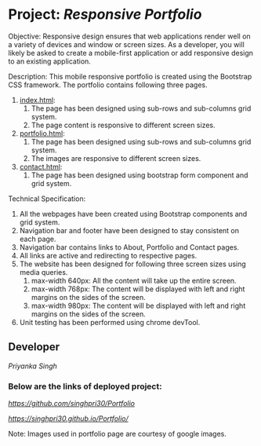 # Project: ***Responsive Portfolio***

Objective: Responsive design ensures that web applications render well on a variety of devices and window or screen sizes. As a developer, you will likely be asked to create a mobile-first application or add responsive design to an existing application. 

Description: This mobile responsive portfolio is created using the Bootstrap CSS framework. The portfolio contains following three pages.

1. [index.html](https://singhpri30.github.io/Portfolio/index.html):
    1. The page has been designed using sub-rows and sub-columns grid system.
    2. The page content is responsive to different screen sizes.
2. [portfolio.html](https://singhpri30.github.io/Portfolio/portfolio.html): 
    1. The page has been designed using sub-rows and sub-columns grid system.
    2. The images are responsive to different screen sizes.
3. [contact.html](https://singhpri30.github.io/Portfolio/contact.html): 
    1. The page has been designed using bootstrap form component and grid system.
     


Technical Specification:
1. All the webpages have been created using Bootstrap components and grid system.
2. Navigation bar and footer have been designed to stay consistent on each page.
3. Navigation bar contains links to About, Portfolio and Contact pages.
4. All links are active and redirecting to respective pages.
5. The website has been designed for following three screen sizes using media queries.
   1. max-width 640px: All the content will take up the entire screen.
   2. max-width 768px: The content will be displayed with left and right margins on the sides of the screen.
   3. max-width 980px: The content will be displayed with left and right margins on the sides of the screen.
6. Unit testing has been performed using chrome devTool.


## Developer ##

*Priyanka Singh*


### Below are the links of deployed project: ###

*https://github.com/singhpri30/Portfolio*

*https://singhpri30.github.io/Portfolio/*

Note: Images used in portfolio page are courtesy of google images.